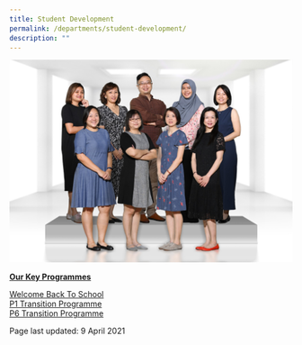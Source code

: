 ```yaml
---
title: Student Development
permalink: /departments/student-development/
description: ""
---
```


<img src="/images/sd1.jpg">
<p><u><strong>Our Key Programmes</strong></u></p>
<p><a href="/student-development/welcome-back-to-school" target="">Welcome Back To School</a><br /><a href="/student-development/p1-transition-programme" target="">P1 Transition Programme</a><br /><a href="/student-development/p6-transition-programme-ready-sec-go" target="">P6 Transition Programme</a></p>
<p>Page last updated: 9 April 2021</p>